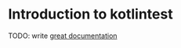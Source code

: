 # Introduction to kotlintest

TODO: write [great documentation](http://jacobian.org/writing/what-to-write/)
